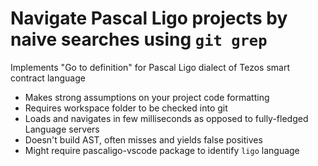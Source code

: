 # Navigate Pascal Ligo projects by naive searches using `git grep`

Implements "Go to definition" for Pascal Ligo dialect of Tezos smart contract language

+ Makes strong assumptions on your project code formatting
+ Requires workspace folder to be checked into git
+ Loads and navigates in few milliseconds as opposed to fully-fledged Language servers
+ Doesn't build AST, often misses and yields false positives
+ Might require pascaligo-vscode package to identify `ligo` language